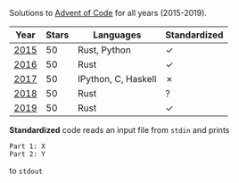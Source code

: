 Solutions to [Advent of Code](adventofcode.com) for all years (2015-2019).

| Year | Stars | Languages | Standardized |
|------|----------|--------|--------------|
| [2015](https://adventofcode.com/2015) | 50 | Rust, Python | ✓ |
| [2016](https://adventofcode.com/2016) | 50 | Rust | ✓ |
| [2017](https://adventofcode.com/2015) | 50 | IPython, C, Haskell | ✗ |
| [2018](https://adventofcode.com/2015) | 50 | Rust | ? |
| [2019](https://adventofcode.com/2015) | 50 | Rust | ✓ |

**Standardized** code reads an input file from `stdin` and prints
```
Part 1: X
Part 2: Y
```
to `stdout`
